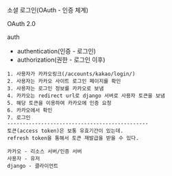 소셜 로그인(OAuth - 인증 체계)

OAuth 2.0

auth

- authentication(인증 - 로그인)
- authorization(권한 - 로그인 이후)

```
1. 사용자가 카카오링크(/accounts/kakao/login/)
2. 사용자는 카카오 사이트 로그인 페이지를 확인
3. 사용자는 로그인 정보를 카카오로 보냄
4. 카카오는 redirect url로 django 서버로 사용자 토큰을 보냄
5. 해당 토큰을 이용하여 카카오에 인증 요청
6. 카카오에서 확인
7. 로그인
----------------------------------------------
토큰(access token)은 보통 유효기간이 있는데.
refresh token을 통해서 토큰 재발급을 받을 수 있다.
```

```
카카오 - 리소스 서버/인증 서버
사용자 - 유저
django - 클라이언트
```

